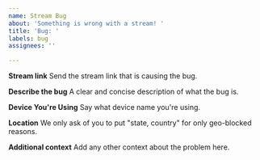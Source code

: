 ```yaml
---
name: Stream Bug
about: 'Something is wrong with a stream! '
title: 'Bug: '
labels: bug
assignees: ''

---
```


**Stream link**
Send the stream link that is causing the bug.

**Describe the bug**
A clear and concise description of what the bug is.

**Device You're Using**
Say what device name you're using.

**Location**
We only ask of you to put "state, country" for only geo-blocked reasons. 

**Additional context**
Add any other context about the problem here.
